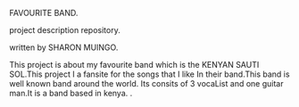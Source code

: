     
FAVOURITE BAND.

project description repository.

written by SHARON MUINGO.

This project is about my favourite band which is the KENYAN SAUTI SOL.This project I a fansite for the songs that I like In their band.This band is well known band around the world. Its consits of 3 vocaList and one guitar man.It is a band based in kenya.
.

